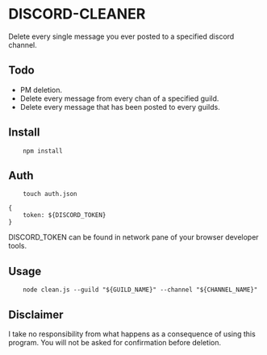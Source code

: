 # DISCORD-CLEANER

Delete every single message you ever posted to a specified discord channel. 

## Todo

- PM deletion.
- Delete every message from every chan of a specified guild.
- Delete every message that has been posted to every guilds.

## Install

```
    npm install
```

## Auth

```
    touch auth.json
```

```
{
    token: ${DISCORD_TOKEN}
}
```

DISCORD_TOKEN can be found in network pane of your browser developer tools. 

## Usage

```
    node clean.js --guild "${GUILD_NAME}" --channel "${CHANNEL_NAME}"
```

## Disclaimer 

I take no responsibility from what happens as a consequence of using this program. You will not be asked for confirmation before deletion. 